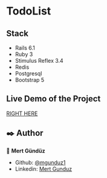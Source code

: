 # TodoList


## Stack

- Rails 6.1
- Ruby 3
- Stimulus Reflex 3.4
- Redis
- Postgresql
- Bootstrap 5


## Live Demo of the Project
[RIGHT HERE](https://mighty-forest-25503.herokuapp.com/)


## ✒️  Author <a name = "author"></a>

👤 **Mert Gündüz**
- Github: [@mgunduz1](https://github.com/mgunduz1)
- Linkedin: [Mert Gunduz](https://www.linkedin.com/in/mert-gunduz-875280202/)
